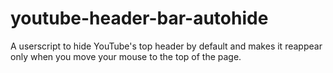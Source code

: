 # youtube-header-bar-autohide
A userscript to hide YouTube's top header by default and makes it reappear only when you move your mouse to the top of the page.
